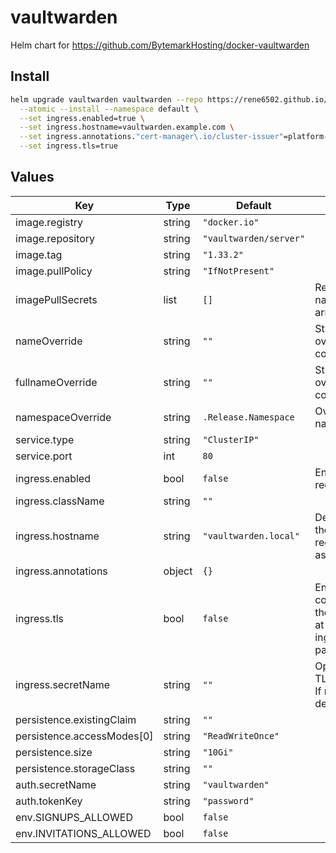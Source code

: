 # vaultwarden

Helm chart for https://github.com/BytemarkHosting/docker-vaultwarden

## Install
```bash
helm upgrade vaultwarden vaultwarden --repo https://rene6502.github.io/charts \
  --atomic --install --namespace default \
  --set ingress.enabled=true \
  --set ingress.hostname=vaultwarden.example.com \
  --set ingress.annotations."cert-manager\.io/cluster-issuer"=platform-issuer \
  --set ingress.tls=true
```

## Values

| Key | Type | Default | Description |
|-----|------|---------|-------------|
| image.registry | string | `"docker.io"` |  |
| image.repository | string | `"vaultwarden/server"` |  |
| image.tag | string | `"1.33.2"` |  |
| image.pullPolicy | string | `"IfNotPresent"` |  |
| imagePullSecrets | list | `[]` | Registry secret names as an array |
| nameOverride | string | `""` | String to partially override common.fullname |
| fullnameOverride | string | `""` | String to fully override common.fullname |
| namespaceOverride | string | `.Release.Namespace` | Override the namespace |
| service.type | string | `"ClusterIP"` |  |
| service.port | int | `80` |  |
| ingress.enabled | bool | `false` | Enable ingress record generation |
| ingress.className | string | `""` |  |
| ingress.hostname | string | `"vaultwarden.local"` | Default host for the ingress record (evaluated as template) |
| ingress.annotations | object | `{}` |  |
| ingress.tls | bool | `false` | Enable TLS configuration for the host defined at ingress.hostname parameter |
| ingress.secretName | string | `""` | Optional custom TLS secret name. If not set, defaults to "<hostname>-tls". |
| persistence.existingClaim | string | `""` |  |
| persistence.accessModes[0] | string | `"ReadWriteOnce"` |  |
| persistence.size | string | `"10Gi"` |  |
| persistence.storageClass | string | `""` |  |
| auth.secretName | string | `"vaultwarden"` |  |
| auth.tokenKey | string | `"password"` |  |
| env.SIGNUPS_ALLOWED | bool | `false` |  |
| env.INVITATIONS_ALLOWED | bool | `false` |  |
